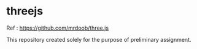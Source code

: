 # threejs
Ref : https://github.com/mrdoob/three.js

This repository created solely for the purpose of preliminary assignment.

